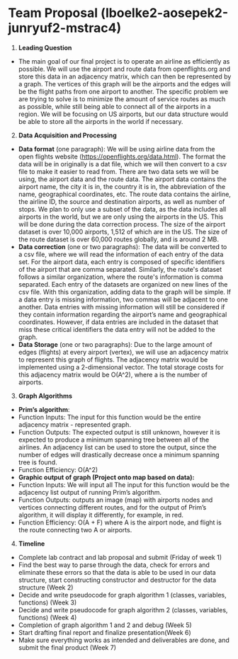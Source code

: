 # Team Proposal (lboelke2-aosepek2-junryuf2-mstrac4)
1. **Leading Question**
+ The main goal of our final project is to operate an airline as efficiently as possible. We will use the airport and route data from openflights.org and store this data in an adjacency matrix, which can then be represented by a graph. The vertices of this graph will be the airports and the edges will be the flight paths from one airport to another. The specific problem we are trying to solve is to minimize the amount of service routes as much as possible, while still being able to connect all of the airports in a region. We will be focusing on US airports, but our data structure would be able to store all the airports in the world if necessary.

2. **Data Acquisition and Processing**
+ **Data format** (one paragraph): We will be using airline data from the open flights website (https://openflights.org/data.html). The format the data will be in originally is a dat file, which we will then convert to a csv file to make it easier to read from. There are two data sets we will be using, the airport data and the route data. The airport data contains the airport name, the city it is in, the country it is in, the abbreviation of the name, geographical coordinates, etc. The route data contains the airline, the airline ID, the source and destination airports, as well as number of stops. We plan to only use a subset of the data, as the data includes all airports in the world, but we are only using the airports in the US. This will be done during the data correction process. The size of the airport dataset is over 10,000 airports, 1,512 of which are in the US. The size of the route dataset is over 60,000 routes globally, and is around 2 MB.
+ **Data correction** (one or two paragraphs): The data will be converted to a csv file, where we will read the information of each entry of the data set. For the airport data, each entry is composed of specific identifiers of the airport that are comma separated. Similarly, the route's dataset follows a similar organization, where the route's information is comma separated. Each entry of the datasets are organized on new lines of the csv file. With this organization, adding data to the graph will be simple. If a data entry is missing information, two commas will be adjacent to one another. Data entries with missing information will still be considered if they contain information regarding the airport’s name and geographical coordinates. However, if data entries are included in the dataset that miss these critical identifiers the data entry will not be added to the graph. 
+ **Data Storage** (one or two paragraphs): Due to the large amount of edges (flights) at every airport (vertex), we will use an adjacency matrix to represent this graph of flights. The adjacency matrix would be implemented using a 2-dimensional vector. The total storage costs for this adjacency matrix would be O(A^2), where a is the number of airports.

3. **Graph Algorithms**
+ **Prim’s algorithm**:
+ Function Inputs: The input for this function would be the entire adjacency matrix - represented graph.
+ Function Outputs: The expected output is still unknown, however it is expected to produce a minimum spanning tree between all of the airlines. An adjacency list can be used to store the output, since the number of edges will drastically decrease once a minimum spanning tree is found.
+ Function Efficiency: O(A^2)
+ **Graphic output of graph (Project onto map based on data):**
+ Function Inputs: We will input all The input for this function would be the adjacency list output of running Prim’s algorithm.
+ Function Outputs: outputs an image (map) with airports nodes and vertices connecting different routes, and for the output of Prim’s algorithm, it will display it differently, for example, in red. 
+ Function Efficiency: O(A + F) where A is the airport node, and flight is the route connecting two A or airports. 

4. **Timeline**
+ Complete lab contract and lab proposal and submit (Friday of week 1)
+ Find the best way to parse through the data, check for errors and eliminate these errors so that the data is able to be used in our data structure, start constructing constructor and destructor for the data structure (Week 2)
+ Decide and write pseudocode for graph algorithm 1 (classes, variables, functions) (Week 3)
+ Decide and write pseudocode for graph algorithm 2 (classes, variables, functions) (Week 4)
+ Completion of graph algorithm 1 and 2 and debug (Week 5)
+ Start drafting final report and finalize presentation(Week 6)
+ Make sure everything works as intended and deliverables are done, and submit the final product (Week 7)

